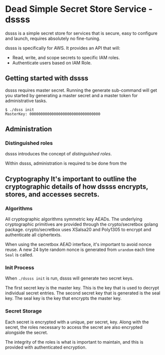 # Dead Simple Secret Store Service - dssss
dssss is a simple secret store for services that is secure, easy to
configure and launch, requires absolutely no fine-tuning.

dssss is specifically for AWS. It provides an API that will:
 - Read, write, and scope secrets to specific IAM roles.
 - Authenticate users based on IAM Role.


## Getting started with dssss
dssss requires master secret. Running the generate sub-command
will get you started by generating a master secret and a master
token for administrative tasks.

```
$ ./dsss init
MasterKey: 00000000000000000000000000000000
```

## Administration
### Distinguished roles
dssss introduces the concept of *distinguished roles*.

Within dssss, administration is required to be done from the 
## Cryptography It's important to outline the cryptographic details of how dssss encrypts, stores, and accesses secrets.
### Algorithms
All cryptographic algorithms symmetric key AEADs. The underlying
cryptographic primitives are provided through the crypto/secretbox
golang package. crypto/secretbox uses XSalsa20 and Poly1305 to
encrypt and authenticate all ciphertexts.

When using the secretbox AEAD interface, it's important to avoid
nonce reuse. A new 24 byte random nonce is generated from `urandom`
each time `Seal` is called.

### Init Process
When `./dssss init` is run, dssss will generate two secret keys.

The first secret key is the master key. This is the key that
is used to decrypt individual secret entries. The second secret
key that is generated is the seal key. The seal key is the key
that encrypts the master key.

### Secret Storage
Each secret is encrypted with a unique, per secret, key. Along with
the secret, the roles necessary to access the secret are also encrypted
alongside the secret.

The integrity of the roles is what is important to maintain, and this
is provided with authenticated encryption.

